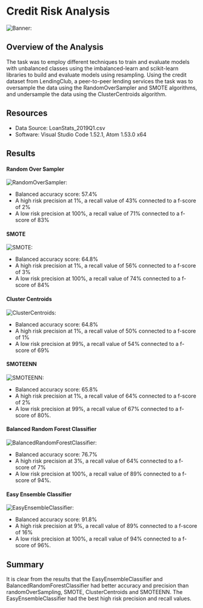 # Credit Risk Analysis

![Banner:](resources/credit-analysis.png)

## Overview of the Analysis

The task was to employ different techniques to train and evaluate models with unbalanced classes using the imbalanced-learn and scikit-learn libraries to build and evaluate models using resampling. Using the credit dataset from LendingClub, a peer-to-peer lending services the task was to oversample the data using the RandomOverSampler and SMOTE algorithms, and undersample the data using the ClusterCentroids algorithm.

## Resources

- Data Source: LoanStats_2019Q1.csv
- Software: Visual Studio Code 1.52.1, Atom 1.53.0 x64

## Results

#### Random Over Sampler

![RandomOverSampler:](resources/randomOverSampling.png)

- Balanced accuracy score: 57.4%
- A high risk precision at 1%, a recall value of 43% connected to a f-score of 2%
- A low risk precision at 100%, a recall value of 71% connected to a f-score of 83%

#### SMOTE

![SMOTE:](resources/SMOTE.png)

- Balanced accuracy score: 64.8%
- A high risk precision at 1%, a recall value of 56% connected to a f-score of 3%
- A low risk precision at 100%, a recall value of 74% connected to a f-score of 84%

#### Cluster Centroids

![ClusterCentroids:](resources/clusterCentroids.png)

- Balanced accuracy score: 64.8%
- A high risk precision at 1%, a recall value of 50% connected to a f-score of 1%
- A low risk precision at 99%, a recall value of 54% connected to a f-score of 69%

#### SMOTEENN

![SMOTEENN:](resources/SMOTEENN.png)

- Balanced accuracy score: 65.8%
- A high risk precision at 1%, a recall value of 64% connected to a f-score of 2%
- A low risk precision at 99%, a recall value of 67% connected to a f-score of 80%.

#### Balanced Random Forest Classifier

![BalancedRandomForestClassifier:](resources/BalancedRandomForestClassifier.png)

- Balanced accuracy score: 76.7%
- A high risk precision at 3%, a recall value of 64% connected to a f-score of 7%
- A low risk precision at 100%, a recall value of 89% connected to a f-score of 94%.

#### Easy Ensemble Classifier

![EasyEnsembleClassifier:](resources/EasyEnsembleClassifier.png)

- Balanced accuracy score: 91.8%
- A high risk precision at 9%, a recall value of 89% connected to a f-score of 16%
- A low risk precision at 100%, a recall value of 94% connected to a f-score of 96%.

## Summary

It is clear from the results that the EasyEnsembleClassifier and BalancedRandomForestClassifier had better accuracy and precision than randomOverSampling, SMOTE, ClusterCentroids and SMOTEENN. The EasyEnsembleClassifier had the best high risk precision and recall values.
